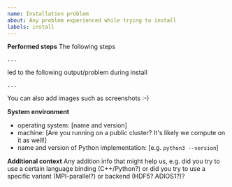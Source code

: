 ```yaml
---
name: Installation problem
about: Any problem experienced while trying to install
labels: install
---
```


**Performed steps**
The following steps 

```commandline
...
```

led to the following output/problem during install

```
...
```

You can also add images such as screenshots :-)

**System environment**
 - operating system: [name and version]
 - machine: [Are you running on a public cluster? It's likely we compute on it as well!]
 - name and version of Python implementation: [e.g. `python3 --version`]

**Additional context**
Any addition info that might help us, e.g. did you try to use a certain language binding (C++/Python?) or did you try to use a specific variant (MPI-parallel?) or backend (HDF5? ADIOS1?)?
